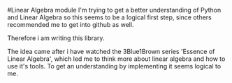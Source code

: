 #Linear Algebra module
I'm trying to get a better understanding of Python and Linear Algebra so this seems to be a logical first step, since others recommended me to get into github as well.

Therefore i am writing this library.

The idea came after i have watched the 3Blue1Brown series 'Essence of Linear Algebra', which led me to think more about linear algebra and how to use it's tools.
To get an understanding by implementing it seems logical to me.

